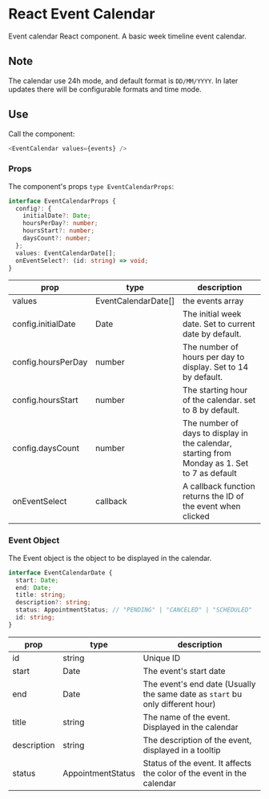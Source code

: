 # React Event Calendar

Event calendar React component. A basic week timeline event calendar.

## Note

The calendar use 24h mode, and default format is `DD/MM/YYYY`. In later updates there will be configurable formats and time mode.

## Use

Call the component:

```ts
<EventCalendar values={events} />
```

### Props

The component's props `type EventCalendarProps`:

```ts
interface EventCalendarProps {
  config?: {
    initialDate?: Date;
    hoursPerDay?: number;
    hoursStart?: number;
    daysCount?: number;
  };
  values: EventCalendarDate[];
  onEventSelect?: (id: string) => void;
}
```

| prop               | type                | description                                                                                   |
| ------------------ | ------------------- | --------------------------------------------------------------------------------------------- |
| values             | EventCalendarDate[] | the events array                                                                              |
| config.initialDate | Date                | The initial week date. Set to current date by default.                                        |
| config.hoursPerDay | number              | The number of hours per day to display. Set to 14 by default.                                 |
| config.hoursStart  | number              | The starting hour of the calendar. set to 8 by default.                                       |
| config.daysCount   | number              | The number of days to display in the calendar, starting from Monday as 1. Set to 7 as default |
| onEventSelect      | callback            | A callback function returns the ID of the event when clicked                                  |

### Event Object

The Event object is the object to be displayed in the calendar.

```ts
interface EventCalendarDate {
  start: Date;
  end: Date;
  title: string;
  description?: string;
  status: AppointmentStatus; // "PENDING" | "CANCELED" | "SCHEDULED"
  id: string;
}
```

| prop        | type              | description                                                                    |
| ----------- | ----------------- | ------------------------------------------------------------------------------ |
| id          | string            | Unique ID                                                                      |
| start       | Date              | The event's start date                                                         |
| end         | Date              | The event's end date (Usually the same date as `start` bu only different hour) |
| title       | string            | The name of the event. Displayed in the calendar                               |
| description | string            | The description of the event, displayed in a tooltip                           |
| status      | AppointmentStatus | Status of the event. It affects the color of the event in the calendar         |
